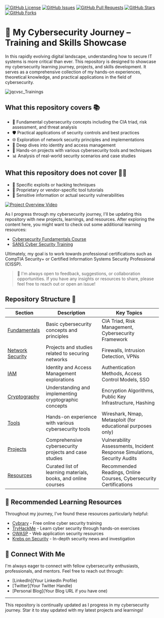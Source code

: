 [![GitHub License](https://img.shields.io/github/license/JQCVSC/Trainings)](https://github.com/JQCVSC/Trainings/blob/main/LICENSE)
[![GitHub Issues](https://img.shields.io/github/issues/JQCVSC/Trainings)](https://github.com/JQCVSC/Trainings/issues)
[![GitHub Pull Requests](https://img.shields.io/github/issues-pr/JQCVSC/Trainings)](https://github.com/JQCVSC/Trainings/pulls)
[![GitHub Stars](https://img.shields.io/github/stars/JQCVSC/Trainings)](https://github.com/JQCVSC/Trainings/stargazers)
[![GitHub Forks](https://img.shields.io/github/forks/JQCVSC/Trainings)](https://github.com/JQCVSC/Trainings/network/members)

# 🚀 My Cybersecurity Journey – Training and Skills Showcase

In this rapidly evolving digital landscape, understanding how to secure IT systems is more critical than ever. This repository is designed to showcase my cybersecurity learning journey, projects, and skills development. It serves as a comprehensive collection of my hands-on experiences, theoretical knowledge, and practical applications in the field of cybersecurity.

![jqcvsc_Trainings](https://github.com/user-attachments/assets/47c9663f-39b9-4692-a7fd-50d5dc80f937)

## What this repository covers 📚

- 🔐 Fundamental cybersecurity concepts including the CIA triad, risk assessment, and threat analysis
- 🛡️ Practical applications of security controls and best practices
- 🌐 Exploration of network security principles and implementations
- 🔑 Deep dives into identity and access management
- 🔧 Hands-on projects with various cybersecurity tools and techniques
- 📊 Analysis of real-world security scenarios and case studies

## What this repository does not cover 🙅‍♂️

- 🚫 Specific exploits or hacking techniques
- 🚫 Proprietary or vendor-specific tool tutorials
- 🚫 Sensitive information or actual security vulnerabilities

[![Project Overview Video](images/video_placeholder.png)](https://youtu.be/your-video-id)

As I progress through my cybersecurity journey, I'll be updating this repository with new projects, learnings, and resources. After exploring the content here, you might want to check out some additional learning resources:

- [Cybersecurity Fundamentals Course](https://www.coursera.org/specializations/intro-cyber-security)
- [SANS Cyber Security Training](https://www.sans.org/cyber-security-courses/)

Ultimately, my goal is to work towards professional certifications such as CompTIA Security+ or Certified Information Systems Security Professional (CISSP).

> 💁 I'm always open to feedback, suggestions, or collaboration opportunities. If you have any insights or resources to share, please feel free to reach out or open an issue!

## Repository Structure 📁

| **Section**                   | **Description**                                                          | **Key Topics**                                                           |
|-------------------------------|---------------------------------------------------------------------------|---------------------------------------------------------------------------|
| [Fundamentals](./fundamentals)| Basic cybersecurity concepts and principles                               | CIA Triad, Risk Management, Cybersecurity Framework                      |
| [Network Security](./network) | Projects and studies related to securing networks                         | Firewalls, Intrusion Detection, VPNs                                     |
| [IAM](./iam)                  | Identity and Access Management explorations                               | Authentication Methods, Access Control Models, SSO                       |
| [Cryptography](./crypto)      | Understanding and implementing cryptographic concepts                     | Encryption Algorithms, Public Key Infrastructure, Hashing                |
| [Tools](./tools)              | Hands-on experience with various cybersecurity tools                      | Wireshark, Nmap, Metasploit (for educational purposes only)              |
| [Projects](./projects)        | Comprehensive cybersecurity projects and case studies                     | Vulnerability Assessments, Incident Response Simulations, Security Audits |
| [Resources](./resources)      | Curated list of learning materials, books, and online courses             | Recommended Readings, Online Courses, Cybersecurity Certifications       |

## 🎒 Recommended Learning Resources

Throughout my journey, I've found these resources particularly helpful:

- [Cybrary](https://www.cybrary.it/) - Free online cyber security training
- [TryHackMe](https://tryhackme.com/) - Learn cyber security through hands-on exercises
- [OWASP](https://owasp.org/) - Web application security resources
- [Krebs on Security](https://krebsonsecurity.com/) - In-depth security news and investigation

## 🤝 Connect With Me

I'm always eager to connect with fellow cybersecurity enthusiasts, professionals, and mentors. Feel free to reach out through:

- [LinkedIn](Your LinkedIn Profile)
- [Twitter](Your Twitter Handle)
- [Personal Blog](Your Blog URL if you have one)

---

This repository is continually updated as I progress in my cybersecurity journey. Star it to stay updated with my latest projects and learnings!

